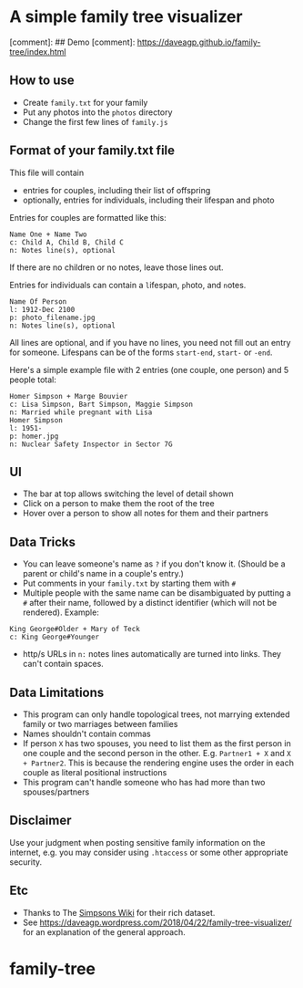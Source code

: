 # A simple family tree visualizer

[comment]: ## Demo
[comment]: https://daveagp.github.io/family-tree/index.html

## How to use
* Create `family.txt` for your family
* Put any photos into the `photos` directory
* Change the first few lines of `family.js`

## Format of your family.txt file
This file will contain
* entries for couples, including their list of offspring
* optionally, entries for individuals, including their lifespan and photo

Entries for couples are formatted like this:
```
Name One + Name Two
c: Child A, Child B, Child C
n: Notes line(s), optional
```
If there are no children or no notes, leave those lines out.

Entries for individuals can contain a `l`ifespan, `p`hoto, and `n`otes.
```
Name Of Person
l: 1912-Dec 2100
p: photo_filename.jpg
n: Notes line(s), optional
```
All lines are optional, and if you have no lines, you need not fill out an entry for someone.
Lifespans can be of the forms `start-end`, `start-` or `-end`.

Here's a simple example file with 2 entries (one couple, one person) and 5 people total:
```
Homer Simpson + Marge Bouvier
c: Lisa Simpson, Bart Simpson, Maggie Simpson
n: Married while pregnant with Lisa
Homer Simpson
l: 1951-
p: homer.jpg
n: Nuclear Safety Inspector in Sector 7G
```

## UI
* The bar at top allows switching the level of detail shown
* Click on a person to make them the root of the tree
* Hover over a person to show all notes for them and their partners

## Data Tricks
* You can leave someone's name as `?` if you don't know it. (Should be a parent or child's name in a couple's entry.)
* Put comments in your `family.txt` by starting them with `#`
* Multiple people with the same name can be disambiguated by putting a `#` after their name, followed by a distinct identifier (which will not be rendered). Example:
```
King George#Older + Mary of Teck
c: King George#Younger
```
* http/s URLs in `n:` notes lines automatically are turned into links. They can't contain spaces.

## Data Limitations
* This program can only handle topological trees, not marrying extended family or two marriages between families
* Names shouldn't contain commas
* If person `X` has two spouses, you need to list them as the first person in one couple and the second person in the other. E.g. `Partner1 + X` and `X + Partner2`. This is because the rendering engine uses the order in each couple as literal positional instructions
* This program can't handle someone who has had more than two spouses/partners

## Disclaimer
Use your judgment when posting sensitive family information on the internet, e.g. you may consider using `.htaccess` or some other appropriate security.

## Etc
* Thanks to The [Simpsons Wiki](http://simpsons.wikia.com/wiki/Portal:All_Simpson_Characters) for their rich dataset.
* See https://daveagp.wordpress.com/2018/04/22/family-tree-visualizer/ for an explanation of the general approach.
# family-tree
